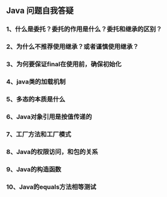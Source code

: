 ## Java 问题自我答疑

### 1、什么是委托？委托的作用是什么？委托和继承的区别？

### 2、为什么不推荐使用继承？或者谨慎使用继承？

### 3、为何要保证final在使用前，确保初始化

### 4、java类的加载机制

### 5、多态的本质是什么

### 6、Java对象引用是按值传递的

### 7、工厂方法和工厂模式

### 8、Java的权限访问，和包的关系

### 9、Java的构造函数

### 10、Java的equals方法相等测试





